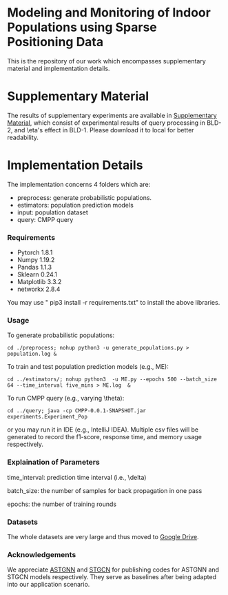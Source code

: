 
# Modeling and Monitoring of Indoor Populations using Sparse Positioning Data

This is the repository of our work which encompasses supplementary material and implementation details.
# Supplementary Material
The results of supplementary experiments are available in [Supplementary Material](https://anonymous.4open.science/r/CMPP-F823/supplementary_material.pdf), which consist of experimental results of query processing in BLD-2, and \eta's effect in BLD-1. Please download it to local for better readability.

# Implementation Details
The implementation concerns 4 folders which are: 
- preprocess: generate probabilistic populations.
- estimators: population prediction models
- input: population dataset
- query: CMPP query

### Requirements
- Pytorch 1.8.1
- Numpy 1.19.2
- Pandas 1.1.3
- Sklearn 0.24.1
- Matplotlib 3.3.2
- networkx 2.8.4

You may use " pip3 install -r requirements.txt" to install the above libraries.

### Usage
To generate probabilistic populations:
```
cd ./preprocess; nohup python3 -u generate_populations.py > population.log &
```
To train and test population prediction models (e.g., ME):
``` 
cd ../estimators/; nohup python3  -u ME.py --epochs 500 --batch_size 64 --time_interval five_mins > ME.log  &
```
To run CMPP query (e.g., varying \theta):
``` 
cd ../query; java -cp CMPP-0.0.1-SNAPSHOT.jar experiments.Experiment_Pop
```
or you may run it  in IDE (e.g., IntelliJ IDEA). Multiple csv files will be generated to record the f1-score, response time, and memory usage respectively.

### Explaination of Parameters

time_interval: prediction time interval (i.e., \delta)

batch_size: the number of samples for back propagation in one pass

epochs: the number of training rounds

### Datasets
The whole datasets are very large and thus moved to [Google Drive](https://drive.google.com/drive/folders/1Vzhg8hQMSdNxQs2AEcbhH3952KaoYHbt?usp=sharing). 

### Acknowledgements
We appreciate [ASTGNN](https://github.com/guoshnBJTU/ASTGNN) and [STGCN](https://github.com/FelixOpolka/STGCN-PyTorch) for publishing codes for ASTGNN and STGCN models respectively. They serve as 
baselines after being adapted into our application scenario.



